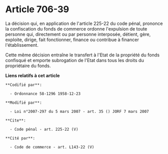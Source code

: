 # Article 706-39

La décision qui, en application de l'article 225-22 du code pénal, prononce la confiscation du fonds de commerce ordonne
l'expulsion de toute personne qui, directement ou par personne interposée, détient, gère, exploite, dirige, fait fonctionner,
finance ou contribue à financer l'établissement. 

Cette même décision entraîne le transfert à l'Etat de la propriété du fonds confisqué et emporte subrogation de l'Etat dans
tous les droits du propriétaire du fonds.

**Liens relatifs à cet article**

	**Codifié par**:

	  - Ordonnance 58-1296 1958-12-23

	**Modifié par**:

	  - Loi n°2007-297 du 5 mars 2007 - art. 35 () JORF 7 mars 2007

	**Cite**:

	  - Code pénal - art. 225-22 (V)

	**Cité par**:

	  - Code de commerce - art. L143-22 (V)
